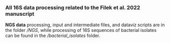 ### All 16S data processing related to the Filek et al. 2022 manuscript  
**NGS data** processing, input and intermediate files, and dataviz scripts are in the folder */NGS*, while processing of 16S sequences of bacterial isolates can be found in the */bacterial_isolates* folder.
